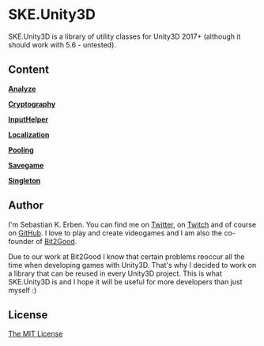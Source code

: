 # SKE.Unity3D
SKE.Unity3D is a library of utility classes for Unity3D 2017+ (although it should work with 5.6 - untested).

## Content
**[Analyze](https://github.com/SebastianKErben/SKE.Unity3D/wiki/Analyze)**

**[Cryptography](https://github.com/SebastianKErben/SKE.Unity3D/wiki/Cryptography)**

**[InputHelper](https://github.com/SebastianKErben/SKE.Unity3D/wiki/InputHelper)**

**[Localization](https://github.com/SebastianKErben/SKE.Unity3D/wiki/Localization)**

**[Pooling](https://github.com/SebastianKErben/SKE.Unity3D/wiki/Pooling)**

**[Savegame](https://github.com/SebastianKErben/SKE.Unity3D/wiki/Savegame)**

**[Singleton](https://github.com/SebastianKErben/SKE.Unity3D/wiki/Singleton)**

## Author
I'm Sebastian K. Erben. You can find me on [Twitter](https://www.twitter.com/SebastianKErben), on [Twitch](https://www.twitch.tv/SebastianKErben) and of course on [GitHub](https://www.github.com/SebastianKErben). I love to play and create videogames and I am also the co-founder of [Bit2Good](http://www.bit2good.com).

Due to our work at Bit2Good I know that certain problems reoccur all the time when developing games with Unity3D. That's why I decided to work on a library that can be reused in every Unity3D project. This is what SKE.Unity3D is and I hope it will be useful for more developers than just myself :)

## License
[The MIT License](https://opensource.org/licenses/MIT)
